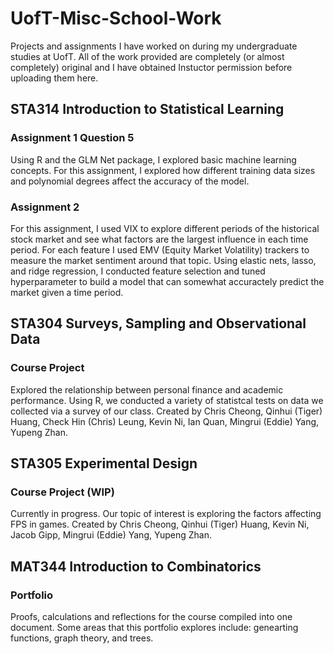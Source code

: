 # UofT-Misc-School-Work
Projects and assignments I have worked on during my undergraduate studies at UofT. All of the work provided are completely (or almost completely) original and I have obtained Instuctor permission before uploading them here.

## STA314 Introduction to Statistical Learning
### Assignment 1 Question 5
Using R and the GLM Net package, I explored basic machine learning concepts. For this assignment, I explored how different training data sizes and polynomial degrees affect the accuracy of the model.

### Assignment 2
For this assignment, I used VIX to explore different periods of the historical stock market and see what factors are the largest influence in each time period. For each feature I used EMV (Equity Market Volatility) trackers to measure the market sentiment around that topic. Using elastic nets, lasso, and ridge regression, I conducted feature selection and tuned hyperparameter to build a model that can somewhat accuractely predict the market given a time period.

## STA304 Surveys, Sampling and Observational Data
### Course Project
Explored the relationship between personal finance and academic performance. Using R, we conducted a variety of statistcal tests on data we collected via a survey of our class. Created by Chris Cheong, Qinhui (Tiger) Huang, Check Hin (Chris) Leung, Kevin Ni, Ian Quan, Mingrui (Eddie) Yang, Yupeng Zhan.

## STA305 Experimental Design
### Course Project (WIP)
Currently in progress. Our topic of interest is exploring the factors affecting FPS in games. Created by Chris Cheong, Qinhui (Tiger) Huang, Kevin Ni, Jacob Gipp, Mingrui (Eddie) Yang, Yupeng Zhan.

## MAT344 Introduction to Combinatorics
### Portfolio
Proofs, calculations and reflections for the course compiled into one document. Some areas that this portfolio explores include: genearting functions, graph theory, and trees.
